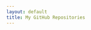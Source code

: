 ```yaml
---
layout: default
title: My GitHub Repositories
---
```


<div class="container">
    <div class="row" id="repo-list" data-masonry='{"percentPosition": true }'></div>
</div>

<script>
function fetchAllRepos() {
  fetch(`https://api.github.com/users/volkansah/repos?type=owner&sort=updated&per_page=100`)
    .then(response => response.json())
    .then(data => {
      let repoList = document.getElementById('repo-list');
      repoList.innerHTML = '';

      let filteredData = data.filter(repo => {
        return !repo.fork && 
               repo.name !== 'volkansah.github.io' && 
               repo.name !== 'VolkanSah';
      });

      filteredData.forEach((repo, index) => {
        let listItem = document.createElement('div');
        listItem.className = 'col-md-4';

        listItem.innerHTML = `
          <div class="card mb-4">
            <div class="card-body">
              <h5 class="card-title">${repo.name}</h5>
              <p class="card-text">${repo.description || 'No description available'}</p>
              <button class="btn btn-primary" data-toggle="modal" data-target="#repoModal-${index}" onclick="loadReadme('${repo.full_name}', ${index})">View Details</button>
            </div>
          </div>

          <div class="modal fade" id="repoModal-${index}" tabindex="-1" role="dialog" aria-labelledby="repoModalLabel-${index}" aria-hidden="true">
            <div class="modal-dialog modal-lg" role="document">
              <div class="modal-content">
                <div class="modal-header">
                  <h5 class="modal-title" id="repoModalLabel-${index}">${repo.name}</h5>
                  <button type="button" class="close" data-dismiss="modal" aria-label="Close">
                    <span aria-hidden="true">&times;</span>
                  </button>
                </div>
                <div class="modal-body" id="repoContent-${index}">
                  <p>Loading README...</p>
                </div>
                <div class="modal-footer">
                  <a href="${repo.html_url}" target="_blank" class="btn btn-primary">Go to Repository</a>
                  <button type="button" class="btn btn-secondary" data-dismiss="modal">Close</button>
                </div>
              </div>
            </div>
          </div>
        `;
        repoList.appendChild(listItem);
      });

      // Masonry reinitialize after adding all items
      imagesLoaded(repoList, function() {
        new Masonry(repoList, {
          itemSelector: '.col-md-4',
          percentPosition: true
        });
      });
    })
    .catch(error => {
      console.error('Error:', error);
      let repoList = document.getElementById('repo-list');
      repoList.innerHTML = '<li>Error loading repositories.</li>';
    });
}

function loadReadme(repoFullName, index) {
  fetch(`https://api.github.com/repos/${repoFullName}/readme`, {
    headers: { 'Accept': 'application/vnd.github.v3.html' }
  })
  .then(response => response.text())
  .then(data => {
    document.getElementById(`repoContent-${index}`).innerHTML = data;
  })
  .catch(error => {
    document.getElementById(`repoContent-${index}`).innerHTML = '<p>README could not be loaded.</p>';
  });
}

// Load all repositories on page load
fetchAllRepos();
</script>
